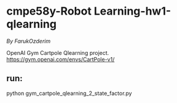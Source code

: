 # cmpe58y-Robot Learning-hw1-qlearning
  
  _By FarukOzderim_  
  
OpenAI Gym Cartpole Qlearning project.  
https://gym.openai.com/envs/CartPole-v1/

## run:  
python gym_cartpole_qlearning_2_state_factor.py
